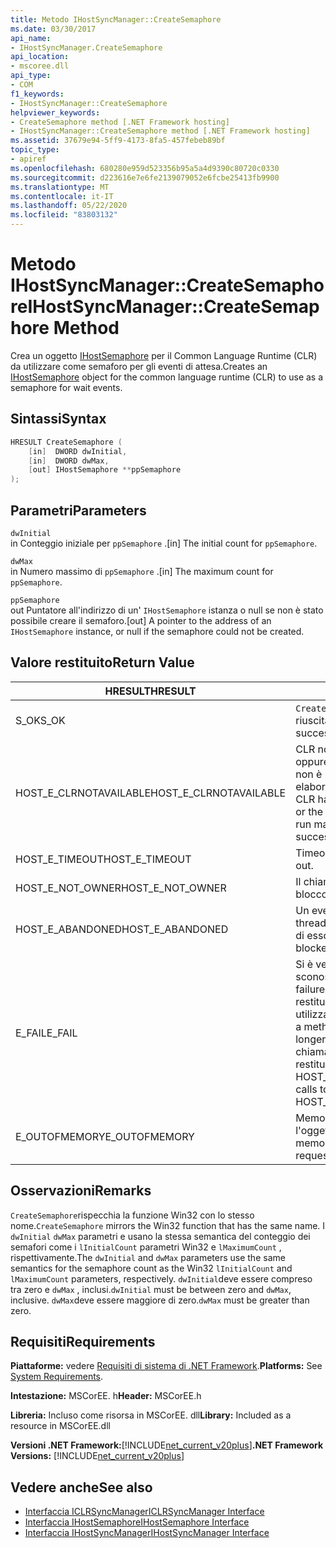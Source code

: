 ```yaml
---
title: Metodo IHostSyncManager::CreateSemaphore
ms.date: 03/30/2017
api_name:
- IHostSyncManager.CreateSemaphore
api_location:
- mscoree.dll
api_type:
- COM
f1_keywords:
- IHostSyncManager::CreateSemaphore
helpviewer_keywords:
- CreateSemaphore method [.NET Framework hosting]
- IHostSyncManager::CreateSemaphore method [.NET Framework hosting]
ms.assetid: 37679e94-5ff9-4173-8fa5-457febeb89bf
topic_type:
- apiref
ms.openlocfilehash: 680280e959d523356b95a5a4d9390c80720c0330
ms.sourcegitcommit: d223616e7e6fe2139079052e6fcbe25413fb9900
ms.translationtype: MT
ms.contentlocale: it-IT
ms.lasthandoff: 05/22/2020
ms.locfileid: "83803132"
---
```

# <a name="ihostsyncmanagercreatesemaphore-method"></a><span data-ttu-id="40baa-102">Metodo IHostSyncManager::CreateSemaphore</span><span class="sxs-lookup"><span data-stu-id="40baa-102">IHostSyncManager::CreateSemaphore Method</span></span>
<span data-ttu-id="40baa-103">Crea un oggetto [IHostSemaphore](ihostsemaphore-interface.md) per il Common Language Runtime (CLR) da utilizzare come semaforo per gli eventi di attesa.</span><span class="sxs-lookup"><span data-stu-id="40baa-103">Creates an [IHostSemaphore](ihostsemaphore-interface.md) object for the common language runtime (CLR) to use as a semaphore for wait events.</span></span>  
  
## <a name="syntax"></a><span data-ttu-id="40baa-104">Sintassi</span><span class="sxs-lookup"><span data-stu-id="40baa-104">Syntax</span></span>  
  
```cpp  
HRESULT CreateSemaphore (  
    [in]  DWORD dwInitial,  
    [in]  DWORD dwMax,  
    [out] IHostSemaphore **ppSemaphore  
);  
```  
  
## <a name="parameters"></a><span data-ttu-id="40baa-105">Parametri</span><span class="sxs-lookup"><span data-stu-id="40baa-105">Parameters</span></span>  
 `dwInitial`  
 <span data-ttu-id="40baa-106">in Conteggio iniziale per `ppSemaphore` .</span><span class="sxs-lookup"><span data-stu-id="40baa-106">[in] The initial count for `ppSemaphore`.</span></span>  
  
 `dwMax`  
 <span data-ttu-id="40baa-107">in Numero massimo di `ppSemaphore` .</span><span class="sxs-lookup"><span data-stu-id="40baa-107">[in] The maximum count for `ppSemaphore`.</span></span>  
  
 `ppSemaphore`  
 <span data-ttu-id="40baa-108">out Puntatore all'indirizzo di un' `IHostSemaphore` istanza o null se non è stato possibile creare il semaforo.</span><span class="sxs-lookup"><span data-stu-id="40baa-108">[out] A pointer to the address of an `IHostSemaphore` instance, or null if the semaphore could not be created.</span></span>  
  
## <a name="return-value"></a><span data-ttu-id="40baa-109">Valore restituito</span><span class="sxs-lookup"><span data-stu-id="40baa-109">Return Value</span></span>  
  
|<span data-ttu-id="40baa-110">HRESULT</span><span class="sxs-lookup"><span data-stu-id="40baa-110">HRESULT</span></span>|<span data-ttu-id="40baa-111">Descrizione</span><span class="sxs-lookup"><span data-stu-id="40baa-111">Description</span></span>|  
|-------------|-----------------|  
|<span data-ttu-id="40baa-112">S_OK</span><span class="sxs-lookup"><span data-stu-id="40baa-112">S_OK</span></span>|<span data-ttu-id="40baa-113">`CreateSemaphore`la restituzione è riuscita.</span><span class="sxs-lookup"><span data-stu-id="40baa-113">`CreateSemaphore` returned successfully.</span></span>|  
|<span data-ttu-id="40baa-114">HOST_E_CLRNOTAVAILABLE</span><span class="sxs-lookup"><span data-stu-id="40baa-114">HOST_E_CLRNOTAVAILABLE</span></span>|<span data-ttu-id="40baa-115">CLR non è stato caricato in un processo oppure CLR si trova in uno stato in cui non è possibile eseguire codice gestito o elaborare la chiamata correttamente.</span><span class="sxs-lookup"><span data-stu-id="40baa-115">The CLR has not been loaded into a process, or the CLR is in a state in which it cannot run managed code or process the call successfully.</span></span>|  
|<span data-ttu-id="40baa-116">HOST_E_TIMEOUT</span><span class="sxs-lookup"><span data-stu-id="40baa-116">HOST_E_TIMEOUT</span></span>|<span data-ttu-id="40baa-117">Timeout della chiamata.</span><span class="sxs-lookup"><span data-stu-id="40baa-117">The call timed out.</span></span>|  
|<span data-ttu-id="40baa-118">HOST_E_NOT_OWNER</span><span class="sxs-lookup"><span data-stu-id="40baa-118">HOST_E_NOT_OWNER</span></span>|<span data-ttu-id="40baa-119">Il chiamante non è il proprietario del blocco.</span><span class="sxs-lookup"><span data-stu-id="40baa-119">The caller does not own the lock.</span></span>|  
|<span data-ttu-id="40baa-120">HOST_E_ABANDONED</span><span class="sxs-lookup"><span data-stu-id="40baa-120">HOST_E_ABANDONED</span></span>|<span data-ttu-id="40baa-121">Un evento è stato annullato mentre un thread bloccato o Fiber era in attesa su di esso.</span><span class="sxs-lookup"><span data-stu-id="40baa-121">An event was canceled while a blocked thread or fiber was waiting on it.</span></span>|  
|<span data-ttu-id="40baa-122">E_FAIL</span><span class="sxs-lookup"><span data-stu-id="40baa-122">E_FAIL</span></span>|<span data-ttu-id="40baa-123">Si è verificato un errore irreversibile sconosciuto.</span><span class="sxs-lookup"><span data-stu-id="40baa-123">An unknown catastrophic failure occurred.</span></span> <span data-ttu-id="40baa-124">Quando un metodo restituisce E_FAIL, CLR non è più utilizzabile all'interno del processo.</span><span class="sxs-lookup"><span data-stu-id="40baa-124">When a method returns E_FAIL, the CLR is no longer usable within the process.</span></span> <span data-ttu-id="40baa-125">Le chiamate successive ai metodi di hosting restituiscono HOST_E_CLRNOTAVAILABLE.</span><span class="sxs-lookup"><span data-stu-id="40baa-125">Subsequent calls to hosting methods return HOST_E_CLRNOTAVAILABLE.</span></span>|  
|<span data-ttu-id="40baa-126">E_OUTOFMEMORY</span><span class="sxs-lookup"><span data-stu-id="40baa-126">E_OUTOFMEMORY</span></span>|<span data-ttu-id="40baa-127">Memoria insufficiente per creare l'oggetto evento richiesto.</span><span class="sxs-lookup"><span data-stu-id="40baa-127">Not enough memory was available to create the requested event object.</span></span>|  
  
## <a name="remarks"></a><span data-ttu-id="40baa-128">Osservazioni</span><span class="sxs-lookup"><span data-stu-id="40baa-128">Remarks</span></span>  
 <span data-ttu-id="40baa-129">`CreateSemaphore`rispecchia la funzione Win32 con lo stesso nome.</span><span class="sxs-lookup"><span data-stu-id="40baa-129">`CreateSemaphore` mirrors the Win32 function that has the same name.</span></span> <span data-ttu-id="40baa-130">I `dwInitial` `dwMax` parametri e usano la stessa semantica del conteggio dei semafori come i `lInitialCount` parametri Win32 e `lMaximumCount` , rispettivamente.</span><span class="sxs-lookup"><span data-stu-id="40baa-130">The `dwInitial` and `dwMax` parameters use the same semantics for the semaphore count as the Win32 `lInitialCount` and `lMaximumCount` parameters, respectively.</span></span> <span data-ttu-id="40baa-131">`dwInitial`deve essere compreso tra zero e `dwMax` , inclusi.</span><span class="sxs-lookup"><span data-stu-id="40baa-131">`dwInitial` must be between zero and `dwMax`, inclusive.</span></span> <span data-ttu-id="40baa-132">`dwMax`deve essere maggiore di zero.</span><span class="sxs-lookup"><span data-stu-id="40baa-132">`dwMax` must be greater than zero.</span></span>  
  
## <a name="requirements"></a><span data-ttu-id="40baa-133">Requisiti</span><span class="sxs-lookup"><span data-stu-id="40baa-133">Requirements</span></span>  
 <span data-ttu-id="40baa-134">**Piattaforme:** vedere [Requisiti di sistema di .NET Framework](../../get-started/system-requirements.md).</span><span class="sxs-lookup"><span data-stu-id="40baa-134">**Platforms:** See [System Requirements](../../get-started/system-requirements.md).</span></span>  
  
 <span data-ttu-id="40baa-135">**Intestazione:** MSCorEE. h</span><span class="sxs-lookup"><span data-stu-id="40baa-135">**Header:** MSCorEE.h</span></span>  
  
 <span data-ttu-id="40baa-136">**Libreria:** Incluso come risorsa in MSCorEE. dll</span><span class="sxs-lookup"><span data-stu-id="40baa-136">**Library:** Included as a resource in MSCorEE.dll</span></span>  
  
 <span data-ttu-id="40baa-137">**Versioni .NET Framework:**[!INCLUDE[net_current_v20plus](../../../../includes/net-current-v20plus-md.md)]</span><span class="sxs-lookup"><span data-stu-id="40baa-137">**.NET Framework Versions:** [!INCLUDE[net_current_v20plus](../../../../includes/net-current-v20plus-md.md)]</span></span>  
  
## <a name="see-also"></a><span data-ttu-id="40baa-138">Vedere anche</span><span class="sxs-lookup"><span data-stu-id="40baa-138">See also</span></span>

- [<span data-ttu-id="40baa-139">Interfaccia ICLRSyncManager</span><span class="sxs-lookup"><span data-stu-id="40baa-139">ICLRSyncManager Interface</span></span>](iclrsyncmanager-interface.md)
- [<span data-ttu-id="40baa-140">Interfaccia IHostSemaphore</span><span class="sxs-lookup"><span data-stu-id="40baa-140">IHostSemaphore Interface</span></span>](ihostsemaphore-interface.md)
- [<span data-ttu-id="40baa-141">Interfaccia IHostSyncManager</span><span class="sxs-lookup"><span data-stu-id="40baa-141">IHostSyncManager Interface</span></span>](ihostsyncmanager-interface.md)
